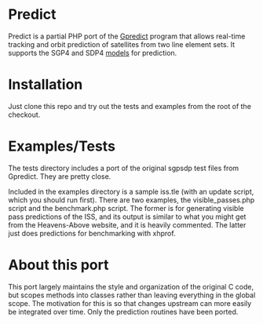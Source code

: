 # Predict

Predict is a partial PHP port of the [Gpredict](http://gpredict.oz9aec.net/) program
that allows real-time tracking and orbit prediction of satellites from two line
element sets.  It supports the SGP4 and SDP4 [models](http://en.wikipedia.org/wiki/Simplified_perturbations_models) for prediction.

# Installation

Just clone this repo and try out the tests and examples from the root of the checkout.

# Examples/Tests

The tests directory includes a port of the original sgpsdp test files from
Gpredict.  They are pretty close.

Included in the examples directory is a sample iss.tle (with an update script, which you
should run first).  There are two examples, the visible_passes.php script and the benchmark.php
script.  The former is for generating visible pass predictions of the ISS, and its output is
similar to what you might get from the Heavens-Above website, and it is heavily commented.
The latter just does predictions for benchmarking with xhprof.

# About this port

This port largely maintains the style and organization of the original C code, but
scopes methods into classes rather than leaving everything in the global scope.
The motivation for this is so that changes upstream can more easily be integrated over
time.  Only the prediction routines have been ported.

